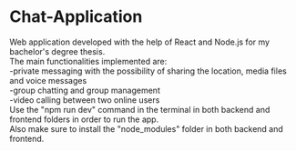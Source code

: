 # Chat-Application
Web application developed with the help of React and Node.js for my bachelor's degree thesis.  
The main functionalities implemented are:  
-private messaging with the possibility of sharing the location, media files and voice messages  
-group chatting and group management  
-video calling between two online users  
Use the "npm run dev" command in the terminal in both backend and frontend folders in order to run the app.  
Also make sure to install the "node_modules" folder in both backend and frontend.
